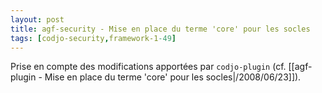 ```yaml
---
layout: post
title: agf-security - Mise en place du terme 'core' pour les socles
tags: [codjo-security,framework-1-49]
---
```

Prise en compte des modifications apportées par ```codjo-plugin``` (cf. [[agf-plugin - Mise en place du terme 'core' pour les socles|/2008/06/23]]).
